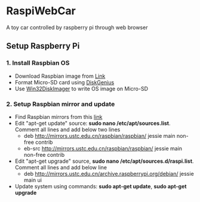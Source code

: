 # RaspiWebCar
A toy car controlled by raspberry pi through web browser

## Setup Raspberry Pi

### 1. Install Raspbian OS

* Download Raspbian image from [Link](https://www.raspberrypi.org/downloads/raspbian/)
* Format Micro-SD card using [DiskGenius](http://www.diskgenius.cn/)
* Use [Win32DiskImager](https://sourceforge.net/projects/win32diskimager/files/latest/download) to write OS image on Micro-SD

### 2. Setup Raspbian mirror and update

* Find Raspbian mirrors from this [link](http://www.raspbian.org/RaspbianMirrors)
* Edit "apt-get update" source: **sudo nano /etc/apt/sources.list**. Comment all lines and add below two lines
  + deb http://mirrors.ustc.edu.cn/raspbian/raspbian/ jessie main non-free contrib
  + eb-src http://mirrors.ustc.edu.cn/raspbian/raspbian/ jessie main non-free contrib
* Edit "apt-get upgrade" source, **sudo nano /etc/apt/sources.d/raspi.list**. Comment all lines and add below line
  + deb http://mirrors.ustc.edu.cn/archive.raspberrypi.org/debian/ jessie main ui
* Update system using commands: **sudo apt-get update**, **sudo apt-get upgrade**
